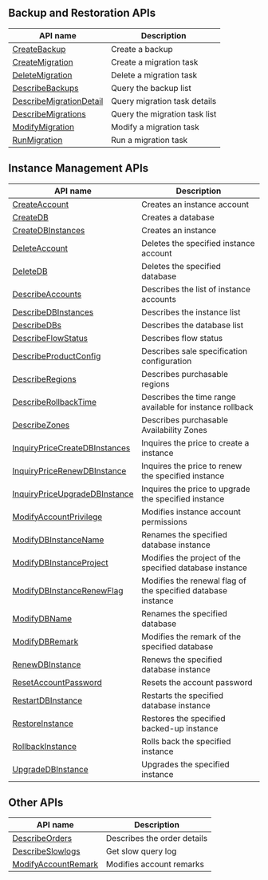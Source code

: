 ## Backup and Restoration APIs

| API name | Description |
|---------|---------|
| [CreateBackup](/document/api/238/19946) | Create a backup |
| [CreateMigration](/document/api/238/19945) | Create a migration task |
| [DeleteMigration](/document/api/238/19944) | Delete a migration task |
| [DescribeBackups](/document/api/238/19943) | Query the backup list |
| [DescribeMigrationDetail](/document/api/238/19942) | Query migration task details |
| [DescribeMigrations](/document/api/238/19941) | Query the migration task list |
| [ModifyMigration](/document/api/238/19940) | Modify a migration task |
| [RunMigration](/document/api/238/19939) | Run a migration task |

## Instance Management APIs

| API name | Description |
|---------|---------|
| [CreateAccount](/document/api/238/19975) | Creates an instance account |
| [CreateDB](/document/api/238/19974) | Creates a database |
| [CreateDBInstances](/document/api/238/19973) | Creates an instance |
| [DeleteAccount](/document/api/238/19972) | Deletes the specified instance account |
| [DeleteDB](/document/api/238/19971) | Deletes the specified database |
| [DescribeAccounts](/document/api/238/19970) | Describes the list of instance accounts |
| [DescribeDBInstances](/document/api/238/19969) | Describes the instance list |
| [DescribeDBs](/document/api/238/19968) | Describes the database list |
| [DescribeFlowStatus](/document/api/238/19967) | Describes flow status |
| [DescribeProductConfig](/document/api/238/19966) | Describes sale specification configuration |
| [DescribeRegions](/document/api/238/19965) | Describes purchasable regions |
| [DescribeRollbackTime](/document/api/238/19964) | Describes the time range available for instance rollback |
| [DescribeZones](/document/api/238/19963) | Describes purchasable Availability Zones |
| [InquiryPriceCreateDBInstances](/document/api/238/19962) | Inquires the price to create a instance |
| [InquiryPriceRenewDBInstance](/document/api/238/19961) | Inquires the price to renew the specified instance |
| [InquiryPriceUpgradeDBInstance](/document/api/238/19960) | Inquires the price to upgrade the specified instance |
| [ModifyAccountPrivilege](/document/api/238/19959) | Modifies instance account permissions |
| [ModifyDBInstanceName](/document/api/238/19958) | Renames the specified database instance |
| [ModifyDBInstanceProject](/document/api/238/19957) | Modifies the project of the specified database instance |
| [ModifyDBInstanceRenewFlag](/document/api/238/19956) | Modifies the renewal flag of the specified database instance |
| [ModifyDBName](/document/api/238/19955) | Renames the specified database |
| [ModifyDBRemark](/document/api/238/19954) | Modifies the remark of the specified database |
| [RenewDBInstance](/document/api/238/19953) | Renews the specified database instance |
| [ResetAccountPassword](/document/api/238/19952) | Resets the account password |
| [RestartDBInstance](/document/api/238/19951) | Restarts the specified database instance |
| [RestoreInstance](/document/api/238/19950) | Restores the specified backed-up instance |
| [RollbackInstance](/document/api/238/19949) | Rolls back the specified instance |
| [UpgradeDBInstance](/document/api/238/19948) | Upgrades the specified instance |

## Other APIs

| API name | Description |
|---------|---------|
| [DescribeOrders](/document/api/238/19937) | Describes the order details|
| [DescribeSlowlogs](/document/api/238/19936) | Get slow query log |
| [ModifyAccountRemark](/document/api/238/19935) | Modifies account remarks |

